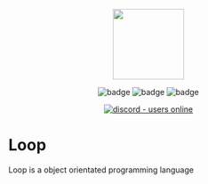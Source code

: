 <p align="center">
  <img style="text-align:center" src="https://avatars.githubusercontent.com/u/83108860?s=400&u=65339db9454ce0a053092a28ab961d7e9139e917&v=4" height="127px" width="128px">
</p>

<div style="text-align:center">

![badge](https://img.shields.io/github/last-commit/loop-lang/loop)
![badge](https://tokei.rs/b1/github/loop-lang/loop)
![badge](https://badgen.net/github/stars/loop-lang/loop)

<a href="https://discord.gg/a23N3Gdy">
  <img src="https://img.shields.io/discord/836863029080752128?style=for-the-badge" alt="discord - users online" />
</a>

</div>

# Loop
Loop is a object orientated programming language